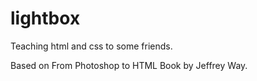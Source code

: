 lightbox
========

Teaching html and css to some friends.

Based on From Photoshop to HTML Book by Jeffrey Way.
